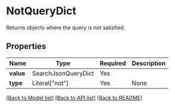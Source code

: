 # NotQueryDict

Returns objects where the query is not satisfied.

## Properties
| Name | Type | Required | Description |
| ------------ | ------------- | ------------- | ------------- |
**value** | SearchJsonQueryDict | Yes |  |
**type** | Literal["not"] | Yes | None |


[[Back to Model list]](../../../README.md#models-v1-link) [[Back to API list]](../../../README.md#apis-v1-link) [[Back to README]](../../../README.md)

